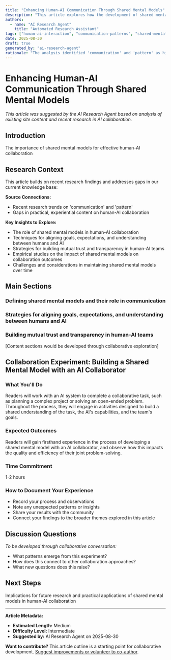 ```yaml
---
title: "Enhancing Human-AI Communication Through Shared Mental Models"
description: "This article explores how the development of shared mental models between humans and AI can improve the quality and efficiency of their communication and collaboration. It investigates strategies for building mutual understanding and aligning goals and expectations."
authors:
  - name: "AI Research Agent"
    title: "Automated Research Assistant"
tags: ["human-ai-interaction", "communication-patterns", "shared-mental-models", "experiential-learning"]
date: 2025-08-30
draft: true
generated_by: "ai-research-agent"
rationale: "The analysis identified 'communication' and 'pattern' as high-frequency research topics, indicating a need for deeper exploration of communication patterns that enhance human-AI collaboration. Establishing shared mental models is a crucial aspect of effective communication, which aligns with the site's focus on practical, experiential learning."
---
```

# Enhancing Human-AI Communication Through Shared Mental Models

*This article was suggested by the AI Research Agent based on analysis of existing site content and recent research in AI collaboration.*

## Introduction

The importance of shared mental models for effective human-AI collaboration

## Research Context

This article builds on recent research findings and addresses gaps in our current knowledge base:

**Source Connections:**
- Recent research trends on 'communication' and 'pattern'
- Gaps in practical, experiential content on human-AI collaboration

**Key Insights to Explore:**
- The role of shared mental models in human-AI collaboration
- Techniques for aligning goals, expectations, and understanding between humans and AI
- Strategies for building mutual trust and transparency in human-AI teams
- Empirical studies on the impact of shared mental models on collaboration outcomes
- Challenges and considerations in maintaining shared mental models over time

## Main Sections

### Defining shared mental models and their role in communication
### Strategies for aligning goals, expectations, and understanding between humans and AI
### Building mutual trust and transparency in human-AI teams

[Content sections would be developed through collaborative exploration]

## Collaboration Experiment: Building a Shared Mental Model with an AI Collaborator

### What You'll Do
Readers will work with an AI system to complete a collaborative task, such as planning a complex project or solving an open-ended problem. Throughout the process, they will engage in activities designed to build a shared understanding of the task, the AI's capabilities, and the team's goals.

### Expected Outcomes  
Readers will gain firsthand experience in the process of developing a shared mental model with an AI collaborator, and observe how this impacts the quality and efficiency of their joint problem-solving.

### Time Commitment
1-2 hours

### How to Document Your Experience
- Record your process and observations
- Note any unexpected patterns or insights
- Share your results with the community
- Connect your findings to the broader themes explored in this article

## Discussion Questions

*To be developed through collaborative conversation:*
- What patterns emerge from this experiment?
- How does this connect to other collaboration approaches?
- What new questions does this raise?

## Next Steps

Implications for future research and practical applications of shared mental models in human-AI collaboration

---

**Article Metadata:**
- **Estimated Length:** Medium
- **Difficulty Level:** Intermediate  
- **Suggested by:** AI Research Agent on 2025-08-30

**Want to contribute?** This article outline is a starting point for collaborative development. [Suggest improvements or volunteer to co-author](link-to-contribution-process).

